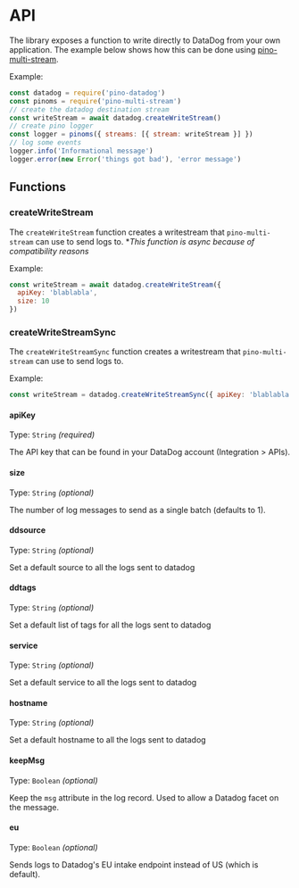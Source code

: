 # API

The library exposes a function to write directly to DataDog from your own application. The example below shows how this can be done using [pino-multi-stream](https://github.com/pinojs/pino-multi-stream).

Example:

```js
const datadog = require('pino-datadog')
const pinoms = require('pino-multi-stream')
// create the datadog destination stream
const writeStream = await datadog.createWriteStream()
// create pino logger
const logger = pinoms({ streams: [{ stream: writeStream }] })
// log some events
logger.info('Informational message')
logger.error(new Error('things got bad'), 'error message')
```

## Functions

### createWriteStream

The `createWriteStream` function creates a writestream that `pino-multi-stream` can use to send logs to.
**This function is async because of compatibility reasons*

Example:

```js
const writeStream = await datadog.createWriteStream({
  apiKey: 'blablabla',
  size: 10
})
````

### createWriteStreamSync

The `createWriteStreamSync` function creates a writestream that `pino-multi-stream` can use to send logs to.

Example:

```js
const writeStream = datadog.createWriteStreamSync({ apiKey: 'blablabla', size: 10 })
````

#### apiKey

Type: `String` *(required)*

The API key that can be found in your DataDog account (Integration > APIs).

#### size

Type: `String` *(optional)*

The number of log messages to send as a single batch (defaults to 1).

#### ddsource

Type: `String` *(optional)*

Set a default source to all the logs sent to datadog

#### ddtags

Type: `String` *(optional)*

Set a default list of tags for all the logs sent to datadog

#### service

Type: `String` *(optional)*

Set a default service to all the logs sent to datadog

#### hostname

Type: `String` *(optional)*

Set a default hostname to all the logs sent to datadog

#### keepMsg

Type: `Boolean` *(optional)*

Keep the `msg` attribute in the log record. Used to allow a Datadog facet on the message.

#### eu

Type: `Boolean` *(optional)*

Sends logs to Datadog's EU intake endpoint instead of US (which is default).
